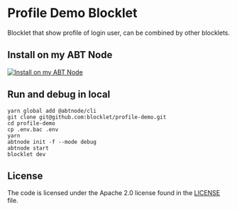# Profile Demo Blocklet

Blocklet that show profile of login user, can be combined by other blocklets.

## Install on my ABT Node

[![Install on my ABT Node](https://raw.githubusercontent.com/blocklet/development-guide/main/assets/install_on_abtnode.svg)](https://install.arcblock.io/?action=blocklet-install&meta_url=https%3A%2F%2Fgithub.com%2Fblocklet%2Fprofile-demo%2Freleases%2Fdownload%2F1.0.0%2Fblocklet.json)

## Run and debug in local

```shell
yarn global add @abtnode/cli
git clone git@github.com:blocklet/profile-demo.git
cd profile-demo
cp .env.bac .env
yarn
abtnode init -f --mode debug
abtnode start
blocklet dev
```

## License

The code is licensed under the Apache 2.0 license found in the
[LICENSE](LICENSE) file.
